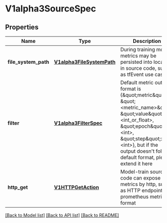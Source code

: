# V1alpha3SourceSpec

## Properties
Name | Type | Description | Notes
------------ | ------------- | ------------- | -------------
**file_system_path** | [**V1alpha3FileSystemPath**](V1alpha3FileSystemPath.md) | During training model, metrics may be persisted into local file in source code, such as tfEvent use case | [optional] 
**filter** | [**V1alpha3FilterSpec**](V1alpha3FilterSpec.md) | Default metric output format is {\&quot;metric\&quot;: \&quot;&lt;metric_name&gt;\&quot;, \&quot;value\&quot;: &lt;int_or_float&gt;, \&quot;epoch\&quot;: &lt;int&gt;, \&quot;step\&quot;: &lt;int&gt;}, but if the output doesn&#39;t follow default format, please extend it here | [optional] 
**http_get** | [**V1HTTPGetAction**](V1HTTPGetAction.md) | Model-train source code can expose metrics by http, such as HTTP endpoint in prometheus metric format | [optional] 

[[Back to Model list]](../README.md#documentation-for-models) [[Back to API list]](../README.md#documentation-for-api-endpoints) [[Back to README]](../README.md)


